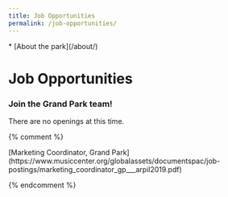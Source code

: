```yaml
---
title: Job Opportunities
permalink: /job-opportunities/
---
```


<nav markdown="1">
* [About the park](/about/)
</nav>

Job Opportunities
=================

### Join the Grand Park team!

There are no openings at this time.

{% comment %}
<p class="action" markdown="1">
[Marketing Coordinator, Grand Park](https://www.musiccenter.org/globalassets/documentspac/job-postings/marketing_coordinator_gp___arpil2019.pdf)
</p>
{% endcomment %}
